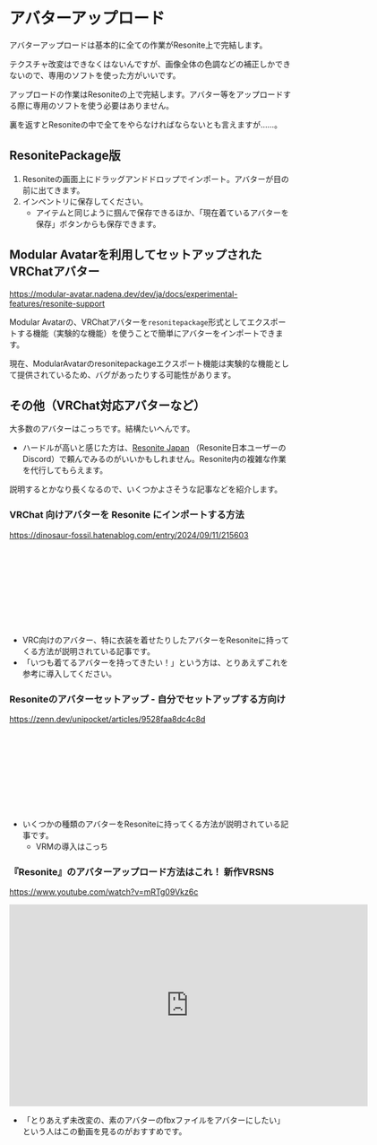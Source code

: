 # アバターアップロード
アバターアップロードは基本的に全ての作業がResonite上で完結します。

テクスチャ改変はできなくはないんですが、画像全体の色調などの補正しかできないので、専用のソフトを使った方がいいです。

<div class="warning">
アップロードの作業はResoniteの上で完結します。アバター等をアップロードする際に専用のソフトを使う必要はありません。

裏を返すとResoniteの中で全てをやらなければならないとも言えますが……。
</div>

## ResonitePackage版
1. Resoniteの画面上にドラッグアンドドロップでインポート。アバターが目の前に出てきます。
2. インベントリに保存してください。
   - アイテムと同じように掴んで保存できるほか、「現在着ているアバターを保存」ボタンからも保存できます。

## Modular Avatarを利用してセットアップされたVRChatアバター
<https://modular-avatar.nadena.dev/dev/ja/docs/experimental-features/resonite-support>

Modular Avatarの、VRChatアバターを`resonitepackage`形式としてエクスポートする機能（実験的な機能）を使うことで簡単にアバターをインポートできます。

<div class="warning">
現在、ModularAvatarのresonitepackageエクスポート機能は実験的な機能として提供されているため、バグがあったりする可能性があります。
</div>


## その他（VRChat対応アバターなど）
大多数のアバターはこっちです。結構たいへんです。
- ハードルが高いと感じた方は、[Resonite Japan](https://discord.gg/resonite-japan) （Resonite日本ユーザーのDiscord）で頼んでみるのがいいかもしれません。Resonite内の複雑な作業を代行してもらえます。

説明するとかなり長くなるので、いくつかよさそうな記事などを紹介します。

### VRChat 向けアバターを Resonite にインポートする方法
<https://dinosaur-fossil.hatenablog.com/entry/2024/09/11/215603>
<div class="iframely-embed"><div class="iframely-responsive" style="height: 140px; padding-bottom: 0;"><a href="https://dinosaur-fossil.hatenablog.com/entry/2024/09/11/215603" data-iframely-url="//iframely.net/9QPvh3k?card=small&media=0"></a></div></div><script async src="//iframely.net/embed.js"></script>

- VRC向けのアバター、特に衣装を着せたりしたアバターをResoniteに持ってくる方法が説明されている記事です。
- 「いつも着てるアバターを持ってきたい！」という方は、とりあえずこれを参考に導入してください。

### Resoniteのアバターセットアップ - 自分でセットアップする方向け
<https://zenn.dev/unipocket/articles/9528faa8dc4c8d>
<div class="iframely-embed"><div class="iframely-responsive" style="height: 140px; padding-bottom: 0;"><a href="https://zenn.dev/unipocket/articles/9528faa8dc4c8d" data-iframely-url="//iframely.net/RilD6Qm?card=small"></a></div></div><script async src="//iframely.net/embed.js"></script>

- いくつかの種類のアバターをResoniteに持ってくる方法が説明されている記事です。
  - VRMの導入はこっち

### 『Resonite』のアバターアップロード方法はこれ！ 新作VRSNS
<https://www.youtube.com/watch?v=mRTg09Vkz6c>
<iframe width="640" height="360" src="https://www.youtube.com/embed/mRTg09Vkz6c" title="『Resonite』のアバターアップロード方法はこれ！ 新作VRSNS" frameborder="0" allow="accelerometer; autoplay; clipboard-write; encrypted-media; gyroscope; picture-in-picture; web-share" referrerpolicy="strict-origin-when-cross-origin" allowfullscreen></iframe>

- 「とりあえず未改変の、素のアバターのfbxファイルをアバターにしたい」という人はこの動画を見るのがおすすめです。